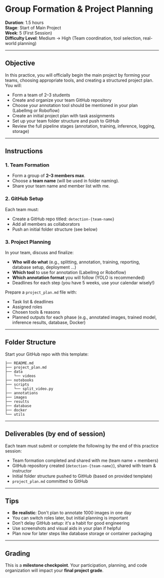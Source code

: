 # Group Formation & Project Planning

**Duration**: 1.5 hours\
**Stage**: Start of Main Project\
**Week**: 5 (First Session)\
**Difficulty Level**: Medium → High (Team coordination, tool selection, real-world planning)

---

## Objective

In this practice, you will officially begin the main project by forming your teams, choosing appropriate tools, and creating a structured project plan. You will:

- Form a team of 2–3 students
- Create and organize your team GitHub repository
- Choose your annotation tool should be mentioned in your plan (LabelImg or Roboflow)
- Create an initial project plan with task assignments
- Set up your team folder structure and push to GitHub
- Review the full pipeline stages (annotation, training, inference, logging, storage)

---

## Instructions

### 1. Team Formation

- Form a group of **2–3 members max**.
- Choose a **team name** (will be used in folder naming).
- Share your team name and member list with me.

### 2. GitHub Setup

Each team must:

- Create a GitHub repo titled: `detection-{team-name}`
- Add all members as collaborators
- Push an initial folder structure (see below)

### 3. Project Planning

In your team, discuss and finalize:

- **Who will do what** (e.g., splitting, annotation, training, reporting, database setup, deployment ...)
- **Which tool** to use for annotation (LabelImg or Roboflow)
- **Which annotation format** you will follow (YOLO is recommended)
- Deadlines for each step (you have 5 weeks, use your calendar wisely!)

Prepare a `project_plan.md` file with:

- Task list & deadlines
- Assigned roles
- Chosen tools & reasons
- Planned outputs for each phase (e.g., annotated images, trained model, inference results, database, Docker)

---

## Folder Structure

Start your GitHub repo with this template:

```
├── README.md
├── project_plan.md
├── data
│   └── videos
├── notebooks
├── scripts
│   └── split_video.py
├── annotations
├── images
├── results
├── database
├── docker
└── utils
```

---

## Deliverables (by end of session)

Each team must submit or complete the following by the end of this practice session:

- Team formation completed and shared with me (team name + members)
- GitHub repository created (`detection-{team-name}`), shared with team & instructor
- Initial folder structure pushed to GitHub (based on provided template)
- `project_plan.md` committed to GitHub

---

## Tips

- **Be realistic**: Don't plan to annotate 1000 images in one day
- You can switch roles later, but initial planning is important
- Don’t delay GitHub setup: it's a habit for good engineering
- Use screenshots and visual aids in your plan if helpful
- Plan now for later steps like database storage or container packaging

---

## Grading

This is a **milestone checkpoint**. Your participation, planning, and code organization will impact your **final project grade**.

